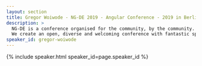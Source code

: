```yaml
---
layout: section
title: Gregor Woiwode - NG-DE 2019 - Angular Conference - 2019 in Berlin
description: >
  NG-DE is a conference organised for the community, by the community.
  We create an open, diverse and welcoming conference with fantastic speakers and a warm and friendly environment. 
speaker_id: gregor-woiwode
---
```


{% include speaker.html speaker_id=page.speaker_id %}
